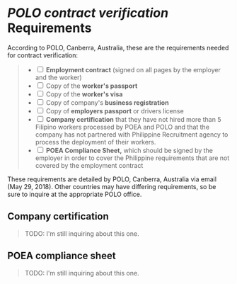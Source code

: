 # _POLO contract verification_ Requirements

According to POLO, Canberra, Australia, these are the requirements needed for contract verification:

> * <input type='checkbox'> **Employment contract** (signed on all pages by the employer and the worker)
> * <input type='checkbox'> Copy of the **worker's passport**
> * <input type='checkbox'> Copy of the **worker's visa**
> * <input type='checkbox'> Copy of company's **business registration**
> * <input type='checkbox'> Copy of **employers passport** or drivers license
> * <input type='checkbox'> **Company certification** that they have not hired more than 5 Filipino workers processed by POEA and POLO and that the company has not partnered with Philippine Recruitment agency to process the deployment of their workers.
> * <input type='checkbox'> **POEA Compliance Sheet,** which should be signed by the employer in order to cover the Philippine requirements that are not covered by the employment contract

These requirements are detailed by POLO, Canberra, Australia via email (May 29, 2018). Other countries may have differing requirements, so be sure to inquire at the appropriate POLO office.

## Company certification

> TODO: I'm still inquiring about this one.

## POEA compliance sheet

> TODO: I'm still inquiring about this one.

<br>
